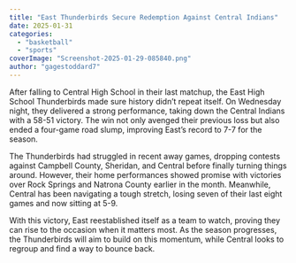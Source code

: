 ```yaml
---
title: "East Thunderbirds Secure Redemption Against Central Indians"
date: 2025-01-31
categories: 
  - "basketball"
  - "sports"
coverImage: "Screenshot-2025-01-29-085840.png"
author: "gagestoddard7"
---
```


After falling to Central High School in their last matchup, the East High School Thunderbirds made sure history didn’t repeat itself. On Wednesday night, they delivered a strong performance, taking down the Central Indians with a 58-51 victory. The win not only avenged their previous loss but also ended a four-game road slump, improving East’s record to 7-7 for the season.

The Thunderbirds had struggled in recent away games, dropping contests against Campbell County, Sheridan, and Central before finally turning things around. However, their home performances showed promise with victories over Rock Springs and Natrona County earlier in the month. Meanwhile, Central has been navigating a tough stretch, losing seven of their last eight games and now sitting at 5-9.

With this victory, East reestablished itself as a team to watch, proving they can rise to the occasion when it matters most. As the season progresses, the Thunderbirds will aim to build on this momentum, while Central looks to regroup and find a way to bounce back.
